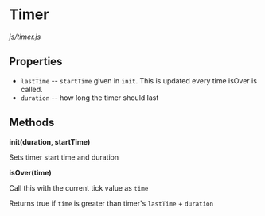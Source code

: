 Timer
=====
*js/timer.js*

Properties
----------
* `lastTime` -- `startTime` given in `init`.  This is updated every time isOver is called.
* `duration` -- how long the timer should last

Methods
-------
**init(duration, startTime)**

Sets timer start time and duration


**isOver(time)**

Call this with the current tick value as `time`

Returns true if `time` is greater than timer's `lastTime` + `duration`